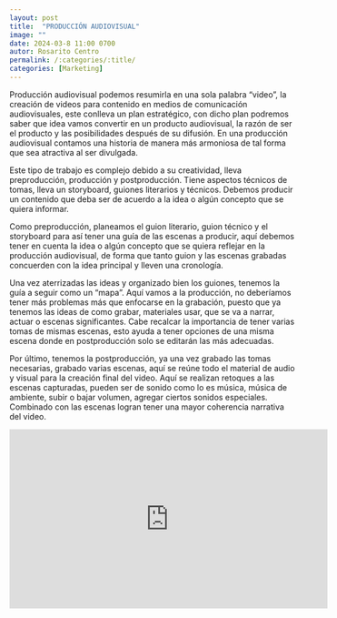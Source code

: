 ```yaml
---
layout: post
title:  "PRODUCCIÓN AUDIOVISUAL"
image: ""
date: 2024-03-8 11:00 0700
autor: Rosarito Centro
permalink: /:categories/:title/
categories: [Marketing]
---
```


<p>Producción audiovisual podemos resumirla en una sola palabra “video”, la
creación de videos para contenido en medios de comunicación audiovisuales, este
conlleva un plan estratégico, con dicho plan podremos saber que idea vamos
convertir en un producto audiovisual, la razón de ser el producto y las
posibilidades después de su difusión. En una producción audiovisual contamos
una historia de manera más armoniosa de tal forma que sea atractiva al ser
divulgada.</p>

<p>Este tipo de trabajo es complejo debido a su creatividad, lleva preproducción,
producción y postproducción. Tiene aspectos técnicos de tomas, lleva un
storyboard, guiones literarios y técnicos. Debemos producir un contenido que deba
ser de acuerdo a la idea o algún concepto que se quiera informar.</p>

<p>Como preproducción, planeamos el guion literario, guion técnico y el storyboard
para así tener una guía de las escenas a producir, aquí debemos tener en cuenta
la idea o algún concepto que se quiera reflejar en la producción audiovisual, de
forma que tanto guion y las escenas grabadas concuerden con la idea principal y
lleven una cronología.</p>
<p>
Una vez aterrizadas las ideas y organizado bien los guiones, tenemos la guía a
seguir como un “mapa”. Aquí vamos a la producción, no deberíamos tener más
problemas más que enfocarse en la grabación, puesto que ya tenemos las ideas
de como grabar, materiales usar, que se va a narrar, actuar o escenas
significantes. Cabe recalcar la importancia de tener varias tomas de mismas
escenas, esto ayuda a tener opciones de una misma escena donde en
postproducción solo se editarán las más adecuadas.</p>

<p>Por último, tenemos la postproducción, ya una vez grabado las tomas necesarias,
grabado varias escenas, aquí se reúne todo el material de audio y visual para la
creación final del video. Aquí se realizan retoques a las escenas capturadas,
pueden ser de sonido como lo es música, música de ambiente, subir o bajar
volumen, agregar ciertos sonidos especiales. Combinado con las escenas logran
tener una mayor coherencia narrativa del video.
</p>
<iframe width="560" height="315" src="https://www.youtube.com/embed/WZPtc8JluJQ?si=IcDVYukvFDPwqd8h" title="YouTube video player" frameborder="0" allow="accelerometer; autoplay; clipboard-write; encrypted-media; gyroscope; picture-in-picture; web-share" allowfullscreen></iframe>


